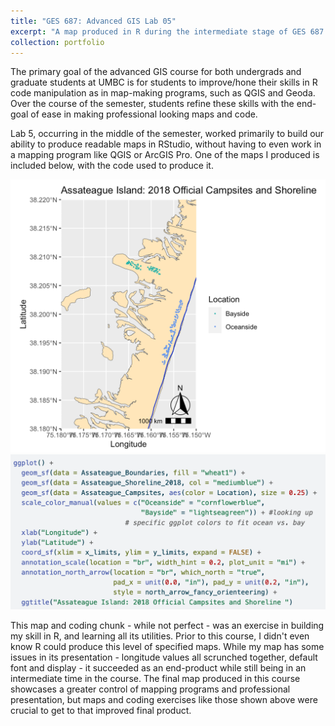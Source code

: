 ```yaml
---
title: "GES 687: Advanced GIS Lab 05"
excerpt: "A map produced in R during the intermediate stage of GES 687 <br/><img src='/images/687Lab05_Crop.png'>"
collection: portfolio
---
```


The primary goal of the advanced GIS course for both undergrads and graduate students at UMBC is for students to improve/hone their skills in R code manipulation as in map-making programs, such as QGIS and Geoda. Over the course of the semester, students refine these skills with the end-goal of ease in making professional looking maps and code.

Lab 5, occurring in the middle of the semester, worked primarily to build our ability to produce readable maps in RStudio, without having to even work in a mapping program like QGIS or ArcGIS Pro. One of the maps I produced is included below, with the code used to produce it.

![Assateague Island Campsite and Shoreline Map](/images/687Lab05_Map.png)
![Assateague Island Campsite and Shoreline Map R Code Chunk](/images/687Lab05_Code.png)

This map and coding chunk - while not perfect - was an exercise in building my skill in R, and learning all its utilities. Prior to this course, I didn't even know R could produce this level of specified maps. While my map has some issues in its presentation - longitude values all scrunched together, default font and display - it succeeded as an end-product while still being in an intermediate time in the course. The final map produced in this course showcases a greater control of mapping programs and professional presentation, but maps and coding exercises like those shown above were crucial to get to that improved final product.

